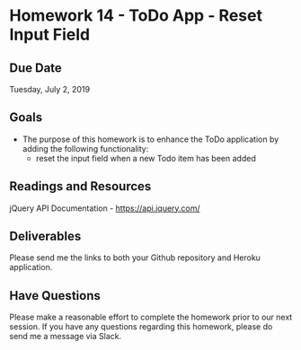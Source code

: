 # Homework 14 - ToDo App - Reset Input Field

## Due Date

Tuesday, July 2, 2019

## Goals

- The purpose of this homework is to enhance the ToDo application by adding the following functionality:
  - reset the input field when a new Todo item has been added

## Readings and Resources

jQuery API Documentation - https://api.jquery.com/

## Deliverables

Please send me the links to both your Github repository and Heroku application.

## Have Questions

Please make a reasonable effort to complete the homework prior to our next session. If you have any questions regarding this homework, please do send me a message via Slack.
